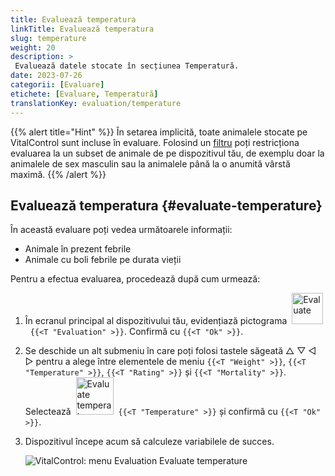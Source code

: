 ```yaml
---
title: Evaluează temperatura
linkTitle: Evaluează temperatura
slug: temperature
weight: 20
description: >
 Evaluează datele stocate în secțiunea Temperatură.
date: 2023-07-26
categorii: [Evaluare]
etichete: [Evaluare, Temperatură]
translationKey: evaluation/temperature
---
```

{{% alert title="Hint" %}}
În setarea implicită, toate animalele stocate pe VitalControl sunt incluse în evaluare. Folosind un [filtru](../../filter/) poți restricționa evaluarea la un subset de animale de pe dispozitivul tău, de exemplu doar la animalele de sex masculin sau la animalele până la o anumită vârstă maximă.
{{% /alert %}}

## Evaluează temperatura {#evaluate-temperature}

În această evaluare poți vedea următoarele informații:
- Animale în prezent febrile
- Animale cu boli febrile pe durata vieții

Pentru a efectua evaluarea, procedează după cum urmează:

1. În ecranul principal al dispozitivului tău, evidențiază pictograma &nbsp;<img src="/icons/main/evaluation.svg" width="50" align="bottom" alt="Evaluate" />&nbsp; `{{<T "Evaluation" >}}`. Confirmă cu `{{<T "Ok" >}}`.

2. Se deschide un alt submeniu în care poți folosi tastele săgeată △ ▽ ◁ ▷ pentru a alege între elementele de meniu `{{<T "Weight" >}}`, `{{<T "Temperature" >}}`, `{{<T "Rating" >}}` și `{{<T "Mortality" >}}`. Selectează &nbsp;<img src="/icons/evaluation/temperature.svg" width="60" align="bottom" alt="Evaluate temperature" />&nbsp; `{{<T "Temperature" >}}` și confirmă cu `{{<T "Ok" >}}`.

3. Dispozitivul începe acum să calculeze variabilele de succes.

   ![VitalControl: menu Evaluation Evaluate temperature](../images/temperature.png "Evaluate temperature")
